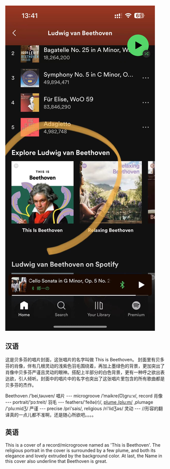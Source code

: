 ![0](./imgs/WechatIMG4346.jpeg)

## 汉语

这是贝多芬的唱片封面，这张唱片的名字叫做 This is Beethoven。
封面里有贝多芬的肖像，伴有几根灵动的浅紫色羽毛围绕着，再加上墨绿色的背景，更加突出了肖像中贝多芬严谨且灵动的眼神。搭配上半部分的白色背景，更有一种呼之欲出表达欲，引人倾听。封面中的唱片中的名字也突出了这张唱片里包含的所有歌曲都是贝多芬的杰作。

Beethoven /’bei‚tǝuven/
唱片 --- microgroove /’maikre(Ʊ)gru:v/, record
肖像 --- portrait/’pɔ:treit/
羽毛 --- feathers/'feðǝ(r)/, <u>plume /plu:m/</u> ,plumage /'plu:midƷ/
严谨 --- precise /pri'sais/, religious /ri'lidƷǝs/
灵动 --- //形容的翻译真的一点儿都不准啊，还是随心所欲吧。。。。
## 英语

This is a cover of a record/microgroove named as 'This is Beethoven'.
The religious portrait in the cover is surrounded by a few plume, and both its elegance and lovely extruded by the background color.
At last, the Name in this cover also underline that Beethoven is great.

